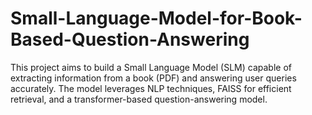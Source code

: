 # Small-Language-Model-for-Book-Based-Question-Answering
This project aims to build a Small Language Model (SLM) capable of extracting information from a book (PDF) and answering user queries accurately. The model leverages NLP techniques, FAISS for efficient retrieval, and a transformer-based question-answering model.
